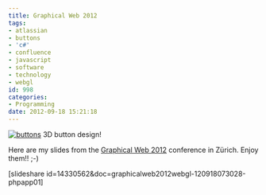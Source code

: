 ```yaml
---
title: Graphical Web 2012
tags:
- atlassian
- buttons
- 'c#'
- confluence
- javascript
- software
- technology
- webgl
id: 998
categories:
- Programming
date: 2012-09-18 15:21:18
---
```


[![buttons](/images/2012/09/onlybutton.png "Buttons")](/images/2012/09/onlybutton.png) 3D button design!

Here are my slides from the [Graphical Web 2012](http://www.graphicalweb.org "Graphical Web 2012") conference in Zürich. Enjoy them!! ;-)

[slideshare id=14330562&amp;doc=graphicalweb2012webgl-120918073028-phpapp01]

